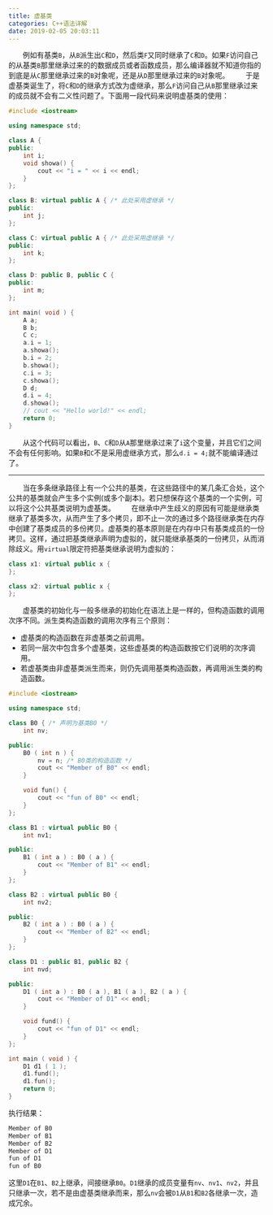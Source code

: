 ```yaml
---
title: 虚基类
categories: C++语法详解
date: 2019-02-05 20:03:11
---
```

&emsp;&emsp;例如有基类`B`，从`B`派生出`C`和`D`，然后类`F`又同时继承了`C`和`D`。如果`F`访问自己的从基类`B`那里继承过来的的数据成员或者函数成员，那么编译器就不知道你指的到底是从`C`那里继承过来的`B`对象呢，还是从`D`那里继承过来的`B`对象呢。<!--more-->
&emsp;&emsp;于是虚基类诞生了，将`C`和`D`的继承方式改为虚继承，那么`F`访问自己从`B`那里继承过来的成员就不会有二义性问题了。下面用一段代码来说明虚基类的使用：

``` cpp
#include <iostream>

using namespace std;

class A {
public:
    int i;
    void showa() {
        cout << "i = " << i << endl;
    }
};

class B: virtual public A { /* 此处采用虚继承 */
public:
    int j;
};

class C: virtual public A { /* 此处采用虚继承 */
public:
    int k;
};

class D: public B, public C {
public:
    int m;
};

int main( void ) {
    A a;
    B b;
    C c;
    a.i = 1;
    a.showa();
    b.i = 2;
    b.showa();
    c.i = 3;
    c.showa();
    D d;
    d.i = 4;
    d.showa();
    // cout << "Hello world!" << endl;
    return 0;
}
```

&emsp;&emsp;从这个代码可以看出，`B`、`C`和`D`从`A`那里继承过来了`i`这个变量，并且它们之间不会有任何影响。如果`B`和`C`不是采用虚继承方式，那么`d.i = 4;`就不能编译通过了。

---

&emsp;&emsp;当在多条继承路径上有一个公共的基类，在这些路径中的某几条汇合处，这个公共的基类就会产生多个实例(或多个副本)。若只想保存这个基类的一个实例，可以将这个公共基类说明为虚基类。
&emsp;&emsp;在继承中产生歧义的原因有可能是继承类继承了基类多次，从而产生了多个拷贝，即不止一次的通过多个路径继承类在内存中创建了基类成员的多份拷贝。虚基类的基本原则是在内存中只有基类成员的一份拷贝。这样，通过把基类继承声明为虚拟的，就只能继承基类的一份拷贝，从而消除歧义。用`virtual`限定符把基类继承说明为虚拟的：

``` cpp
class x1: virtual public x {
};

class x2: virtual public x {
};
```

&emsp;&emsp;虚基类的初始化与一般多继承的初始化在语法上是一样的，但构造函数的调用次序不同。派生类构造函数的调用次序有三个原则：

- 虚基类的构造函数在非虚基类之前调用。
- 若同一层次中包含多个虚基类，这些虚基类的构造函数按它们说明的次序调用。
- 若虚基类由非虚基类派生而来，则仍先调用基类构造函数，再调用派生类的构造函数。

``` cpp
#include <iostream>

using namespace std;

class B0 { /* 声明为基类B0 */
    int nv;

public:
    B0 ( int n ) {
        nv = n; /* B0类的构造函数 */
        cout << "Member of B0" << endl;
    }

    void fun() {
        cout << "fun of B0" << endl;
    }
};

class B1 : virtual public B0 {
    int nv1;

public:
    B1 ( int a ) : B0 ( a ) {
        cout << "Member of B1" << endl;
    }
};

class B2 : virtual public B0 {
    int nv2;

public:
    B2 ( int a ) : B0 ( a ) {
        cout << "Member of B2" << endl;
    }
};

class D1 : public B1, public B2 {
    int nvd;

public:
    D1 ( int a ) : B0 ( a ), B1 ( a ), B2 ( a ) {
        cout << "Member of D1" << endl;
    }

    void fund() {
        cout << "fun of D1" << endl;
    }
};

int main ( void ) {
    D1 d1 ( 1 );
    d1.fund();
    d1.fun();
    return 0;
}
```

执行结果：

``` cpp
Member of B0
Member of B1
Member of B2
Member of D1
fun of D1
fun of B0
```

这里`D1`在`B1`、`B2`上继承，间接继承`B0`。`D1`继承的成员变量有`nv`、`nv1`、`nv2`，并且只继承一次，若不是由虚基类继承而来，那么`nv`会被`D1`从`B1`和`B2`各继承一次，造成冗余。